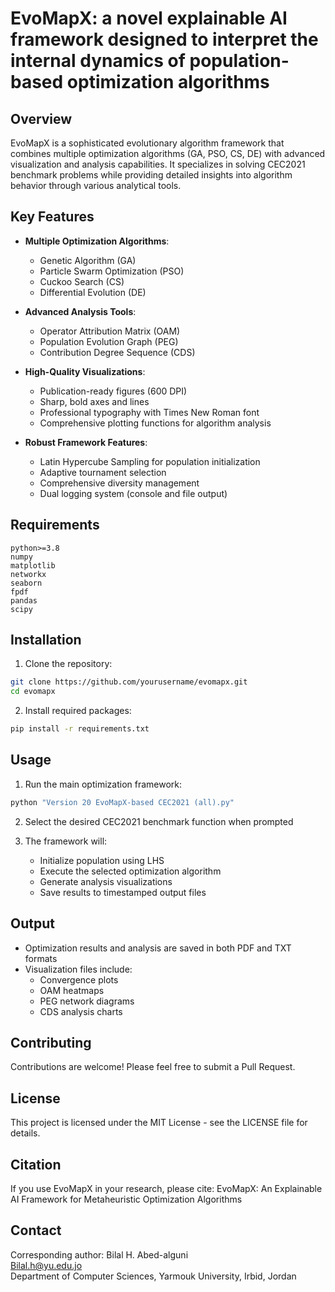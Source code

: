 # EvoMapX: a novel explainable AI framework designed to interpret the internal dynamics of population-based optimization algorithms

## Overview
EvoMapX is a sophisticated evolutionary algorithm framework that combines multiple optimization algorithms (GA, PSO, CS, DE) with advanced visualization and analysis capabilities. It specializes in solving CEC2021 benchmark problems while providing detailed insights into algorithm behavior through various analytical tools.

## Key Features
- **Multiple Optimization Algorithms**:
  - Genetic Algorithm (GA)
  - Particle Swarm Optimization (PSO)
  - Cuckoo Search (CS)
  - Differential Evolution (DE)

- **Advanced Analysis Tools**:
  - Operator Attribution Matrix (OAM)
  - Population Evolution Graph (PEG)
  - Contribution Degree Sequence (CDS)

- **High-Quality Visualizations**:
  - Publication-ready figures (600 DPI)
  - Sharp, bold axes and lines
  - Professional typography with Times New Roman font
  - Comprehensive plotting functions for algorithm analysis

- **Robust Framework Features**:
  - Latin Hypercube Sampling for population initialization
  - Adaptive tournament selection
  - Comprehensive diversity management
  - Dual logging system (console and file output)

## Requirements
```
python>=3.8
numpy
matplotlib
networkx
seaborn
fpdf
pandas
scipy
```

## Installation
1. Clone the repository:
```bash
git clone https://github.com/yourusername/evomapx.git
cd evomapx
```

2. Install required packages:
```bash
pip install -r requirements.txt
```

## Usage
1. Run the main optimization framework:
```bash
python "Version 20 EvoMapX-based CEC2021 (all).py"
```

2. Select the desired CEC2021 benchmark function when prompted

3. The framework will:
   - Initialize population using LHS
   - Execute the selected optimization algorithm
   - Generate analysis visualizations
   - Save results to timestamped output files

## Output
- Optimization results and analysis are saved in both PDF and TXT formats
- Visualization files include:
  - Convergence plots
  - OAM heatmaps
  - PEG network diagrams
  - CDS analysis charts

## Contributing
Contributions are welcome! Please feel free to submit a Pull Request.

## License
This project is licensed under the MIT License - see the LICENSE file for details.

## Citation
If you use EvoMapX in your research, please cite:
EvoMapX: An Explainable AI Framework for Metaheuristic Optimization Algorithms

## Contact
Corresponding author: 
Bilal H. Abed-alguni   
Bilal.h@yu.edu.jo          
Department of Computer Sciences, Yarmouk University, Irbid, Jordan
